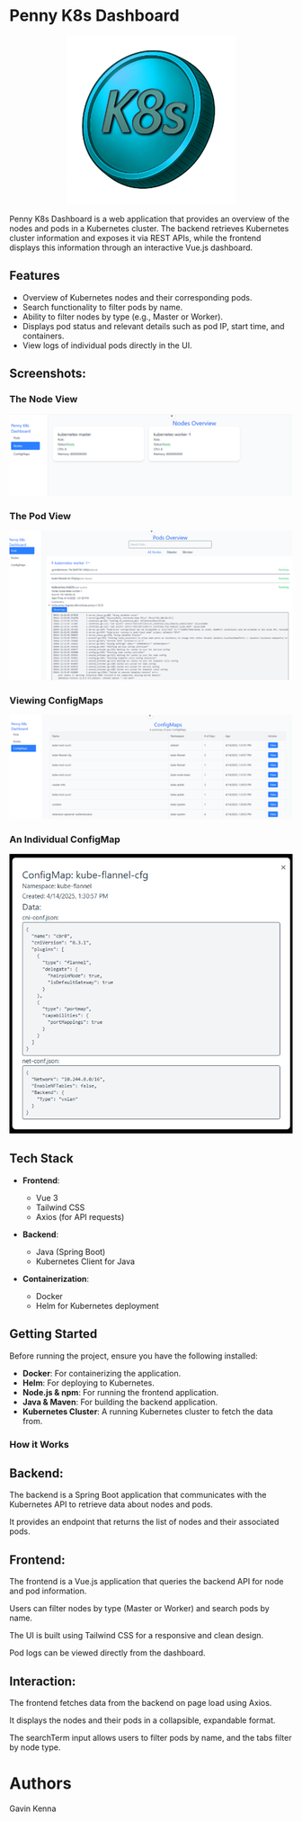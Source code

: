# Penny K8s Dashboard
<p align="center">
<img src="./.assets/pennyK8s.png" alt="Alt Text" width="300" height="300">
</p>

Penny K8s Dashboard is a web application that provides an overview of the nodes and pods in a Kubernetes cluster. The backend retrieves Kubernetes cluster information and exposes it via REST APIs, while the frontend displays this information through an interactive Vue.js dashboard.

## Features

- Overview of Kubernetes nodes and their corresponding pods.
- Search functionality to filter pods by name.
- Ability to filter nodes by type (e.g., Master or Worker).
- Displays pod status and relevant details such as pod IP, start time, and containers.
- View logs of individual pods directly in the UI.

## Screenshots:
### The Node View
![Node dashboard](./docs/assets/penny-nodes.png)

### The Pod View
![Pod dashboard](./docs/assets/penny-pods.png)

### Viewing ConfigMaps
![ConfigMap dashboard](./docs/assets/penny-configmaps.png)

### An Individual ConfigMap
![Individual ConfigMap dashboard](./docs/assets/penny-config.png)


## Tech Stack

- **Frontend**:
  - Vue 3
  - Tailwind CSS
  - Axios (for API requests)

- **Backend**:
  - Java (Spring Boot)
  - Kubernetes Client for Java

- **Containerization**:
  - Docker
  - Helm for Kubernetes deployment

## Getting Started



Before running the project, ensure you have the following installed:

- **Docker**: For containerizing the application.
- **Helm**: For deploying to Kubernetes.
- **Node.js & npm**: For running the frontend application.
- **Java & Maven**: For building the backend application.
- **Kubernetes Cluster**: A running Kubernetes cluster to fetch the data from.

### How it Works
## Backend:

The backend is a Spring Boot application that communicates with the Kubernetes API to retrieve data about nodes and pods.

It provides an endpoint that returns the list of nodes and their associated pods.

## Frontend:

The frontend is a Vue.js application that queries the backend API for node and pod information.

Users can filter nodes by type (Master or Worker) and search pods by name.

The UI is built using Tailwind CSS for a responsive and clean design.

Pod logs can be viewed directly from the dashboard.

## Interaction:

The frontend fetches data from the backend on page load using Axios.

It displays the nodes and their pods in a collapsible, expandable format.

The searchTerm input allows users to filter pods by name, and the tabs filter by node type.

# Authors
Gavin Kenna
